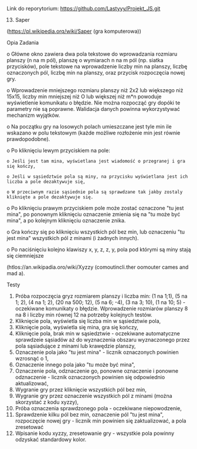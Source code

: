 Link do reporytorium: https://github.com/Lastyyy/Projekt_JS.git

13. Saper

(https://pl.wikipedia.orq/wiki/Saper (gra komputerowa))

Opia Zadania

o	Główne okno zawiera dwa pola tekstowe do wprowadzania rozmiaru planszy (n na m pól), planszę o wymiarach n na m pól (np. siatka przycisków), pole tekstowe na wprowadzenie liczby min na planszy, liczbę oznaczonych pól, liczbę min na planszy, oraz przycisk rozpoczęcia nowej gry.

o	Wprowadzenie mniejszego rozmiaru planszy niż 2x2 lub większego niż 15x15, liczby min mniejszej niż O lub większej niż m*n powoduje wyświetlenie komunikatu o błędzie. Nie można rozpocząć gry dopóki te parametry nie są poprawne. Walidacja danych powinna wykorzystywać mechanizm wyjątków.

o	Na początku gry na losowych polach umieszczane jest tyle min ile wskazano w polu tekstowym (każde możliwe rozłożenie min jest równie prawdopodobne).

o	Po kliknięciu lewym przyciskiem na pole:

	o Jeśli jest tam mina, wyświetlana jest wiadomość o przegranej i gra się kończy,
  
	o Jeśli w sąsiedztwie pola są miny, na przycisku wyświetlana jest ich liczba a pole dezaktywuje się,
  
	o W przeciwnym razie sąsiednie pola są sprawdzane tak jakby zostaly kliknięte a pole dezaktywuje się.

o	Po kliknięciu prawym przyciskiem pole może zostać oznaczone "tu jest mina", po ponownym kliknięciu oznaczenie zmienia się na "tu może być mina", a po kolejnym kliknięciu oznaczenie znika.

o	Gra kończy się po kliknięciu wszystkich pól bez min, lub oznaczeniu "tu jest mina" wszystkich pól z minami (i żadnych innych).

o	Po naciśnięciu kolejno klawiszy x, y, z, z, y, pola pod którymi są miny stają się ciemniejsze

(htlos://an.wikipadia.oro/wiki/Xyzzy (comoutincli.ther oomouter cames and mad a).

Testy

1.	Próba rozpoczęcia gryz rozmiarem planszy i liczba min: (1 na 1;1), (5 na 1; 2), (4 na 1; 2), (20 na 500; 12), (5 na 6; -4), (3 na 3; 10), (1 na 10; 5) -oczekiwane komunikaty o błędzie. Wprowadzenie rozmiarów planszy 8 na 8 i liczby min równej 12 na potrzeby kolejnych testów.
2.	Kliknięcie pola, wyświetla się liczba min w sąsiedztwie pola,
3.	Kliknięcie pola, wyświetla się mina, gra się kończy,
4.	Kliknięcie pola, brak min w sąsiedztwie - oczekiwane automatyczne sprawdzeie sąsiadów aż do wyznaczenia obszaru wyznaczonego przez pola sąsiadujące z minami lub krawędzie planszy,
5.	Oznaczenie pola jako "tu jest mina" - licznik oznaczonych powinien wzrosnąć o 1, 
6.	Oznaczenie innego pola jako "tu może być mina",
7.	Oznaczenie pola, odznaczenie go, ponowne oznaczenie i ponowne odznaczenie - licznik oznaczonych powinien się odpowiednio aktualizować,
8.	Wygranie gry przez kliknięcie wszystkich pól bez min,
9.	Wygranie gry przez oznaczenie wszystkich pól z minami (można skorzystać z kodu xyzzy),
10.	Próba oznaczenia sprawdzonego pola - oczekiwane niepowodzenie,
11.	Sprawdzenie kilku pól bez min, oznaczenie pól "tu jest mina", rozpoczęcie nowej gry - licznik min powinien się zaktualizować, a pola zresetować
12.	Wpisanie kodu xyzzy, zresetowanie gry - wszystkie pola powinny odzyskać standardowy kolor.
